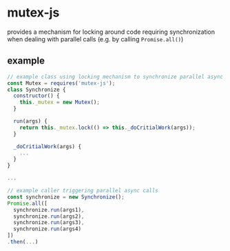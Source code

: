 # mutex-js
provides a mechanism for locking around code requiring synchronization when dealing with parallel calls
(e.g. by calling `Promise.all()`)

## example
```javascript
// example class using locking mechanism to synchronize parallel async calls
const Mutex = requires('mutex-js');
class Synchronize {
  constructor() {
    this._mutex = new Mutex();
  }

  run(args) {
    return this._mutex.lock(() => this._doCritialWork(args));
  }

  _doCritialWork(args) {
    ...
  }
}

...

// example caller triggering parallel async calls
const synchronize = new Synchronize();
Promise.all([
  synchronize.run(args1),
  synchronize.run(args2),
  synchronize.run(args3),
  synchronize.run(args4)
])
.then(...)
```
